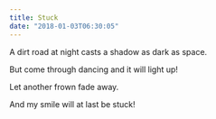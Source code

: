 ```yaml
---
title: Stuck
date: "2018-01-03T06:30:05"
---
```


A dirt road at night casts a shadow as dark as space.

But come through dancing and it will light up!

Let another frown fade away.

And my smile will at last be stuck!